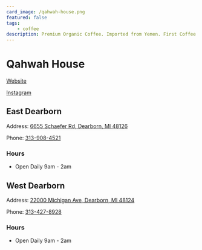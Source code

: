 ```yaml
---
card_image: /qahwah-house.png
featured: false
tags:
    - coffee
description: Premium Organic Coffee. Imported from Yemen. First Coffee Shop of its kind. Established 2017
---
```


# Qahwah House

[Website](https://qahwahhouse.com/)

[Instagram](https://www.instagram.com/qahwah_house)

## East Dearborn

Address: [6655 Schaefer Rd, Dearborn, MI 48126](https://maps.app.goo.gl/fAuHooE9gPxND1yS9)

Phone: [313-908-4521](tel:313-908-4521)

### Hours

- Open Daily 9am - 2am

## West Dearborn

Address: [22000 Michigan Ave, Dearborn, MI 48124](https://maps.app.goo.gl/QhE425TZUgqEUeVD7)

Phone: [313-427-8928](tel:313-427-8928)

### Hours

- Open Daily 9am - 2am